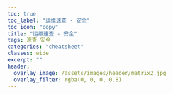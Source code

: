 ```yaml
---
toc: true
toc_label: "运维速查 - 安全"
toc_icon: "copy"
title: "运维速查 - 安全"
tags: 速查 安全
categories: "cheatsheet"
classes: wide
excerpt: ""
header:
  overlay_image: /assets/images/header/matrix2.jpg
  overlay_filter: rgba(0, 0, 0, 0.8)
---
```

